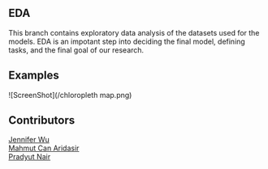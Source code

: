 ## EDA 
This branch contains exploratory data analysis of the datasets used for the models. EDA is an impotant step into deciding the final model, defining tasks, and the final goal of our research.

## Examples
![ScreenShot](/chloropleth map.png)

## Contributors
[Jennifer Wu](https://github.com/j-jenniferwu) \
[Mahmut Can Aridasir](https://github.com/mahmutcan1) \
[Pradyut Nair](https://github.com/pradyutnair) 

